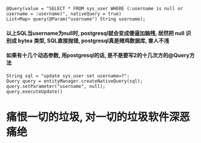 ```
@Query(value = "SELECT * FROM sys_user WHERE (:username is null or username = :username)", nativeQuery = true)
List<Map> query(@Param("username") String username);
```
#### 以上SQL当username为null时, postgresql就会变成傻逼加脑残, 居然把 null 识别成 bytea 类型, SQL直接抛错, postgresql真是辣鸡数据库, 害人不浅
#### 如果有十几个动态参数, 用postgresql的话, 是不是要写2的十几次方的@Query方法

```
String sql = "update sys_user set username=?":
Query query = entityManager.createNativeQuery(sql);
query.setParameter("username", null);
query.executeUpdate()
```

# 痛恨一切的垃圾, 对一切的垃圾软件深恶痛绝